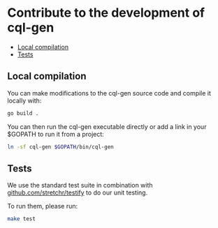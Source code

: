 # Contribute to the development of cql-gen <!-- omit in toc -->

- [Local compilation](#local-compilation)
- [Tests](#tests)

## Local compilation

You can make modifications to the cql-gen source code and compile it locally with:

```bash
go build .
```

You can then run the cql-gen executable directly or add a link in your $GOPATH to run it from a project:

```bash
ln -sf cql-gen $GOPATH/bin/cql-gen
```

## Tests

We use the standard test suite in combination with [github.com/stretchr/testify](https://github.com/stretchr/testify) to do our unit testing.

To run them, please run:

```sh
make test
```
